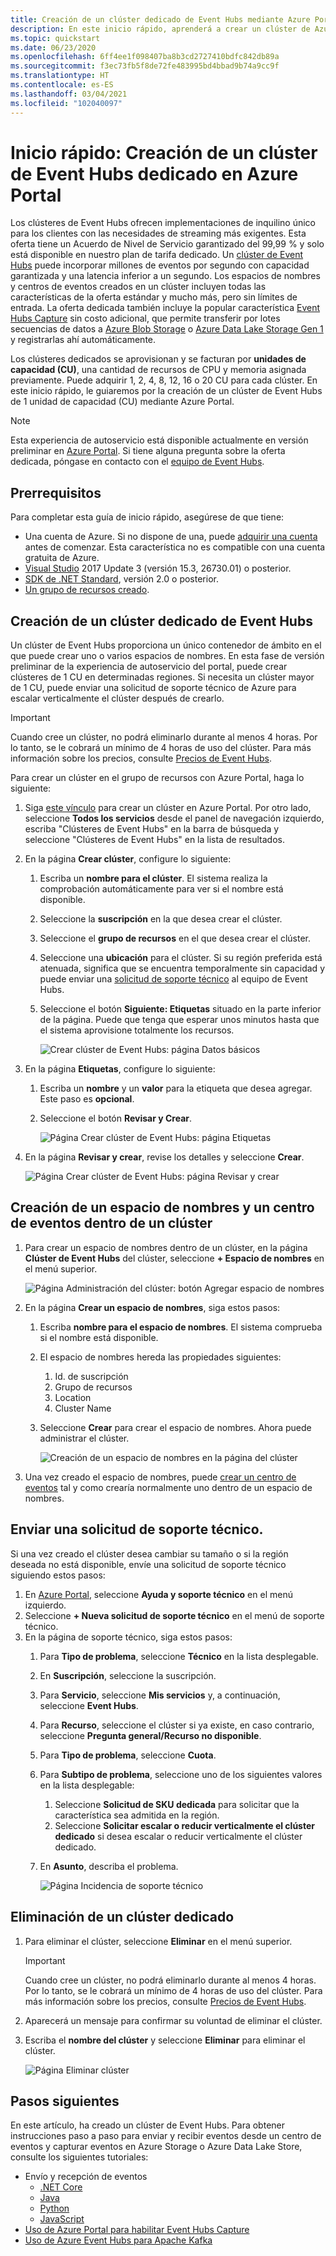 ```yaml
---
title: Creación de un clúster dedicado de Event Hubs mediante Azure Portal
description: En este inicio rápido, aprenderá a crear un clúster de Azure Event Hubs mediante Azure Portal.
ms.topic: quickstart
ms.date: 06/23/2020
ms.openlocfilehash: 6ff4ee1f098407ba8b3cd2727410bdfc842db89a
ms.sourcegitcommit: f3ec73fb5f8de72fe483995bd4bbad9b74a9cc9f
ms.translationtype: HT
ms.contentlocale: es-ES
ms.lasthandoff: 03/04/2021
ms.locfileid: "102040097"
---
```

# <a name="quickstart-create-a-dedicated-event-hubs-cluster-using-azure-portal"></a>Inicio rápido: Creación de un clúster de Event Hubs dedicado en Azure Portal 
Los clústeres de Event Hubs ofrecen implementaciones de inquilino único para los clientes con las necesidades de streaming más exigentes. Esta oferta tiene un Acuerdo de Nivel de Servicio garantizado del 99,99 % y solo está disponible en nuestro plan de tarifa dedicado. Un [clúster de Event Hubs](event-hubs-dedicated-overview.md) puede incorporar millones de eventos por segundo con capacidad garantizada y una latencia inferior a un segundo. Los espacios de nombres y centros de eventos creados en un clúster incluyen todas las características de la oferta estándar y mucho más, pero sin límites de entrada. La oferta dedicada también incluye la popular característica [Event Hubs Capture](event-hubs-capture-overview.md) sin costo adicional, que permite transferir por lotes secuencias de datos a [Azure Blob Storage](../storage/blobs/storage-blobs-introduction.md) o [Azure Data Lake Storage Gen 1](../data-lake-store/data-lake-store-overview.md) y registrarlas ahí automáticamente.

Los clústeres dedicados se aprovisionan y se facturan por **unidades de capacidad (CU)**, una cantidad de recursos de CPU y memoria asignada previamente. Puede adquirir 1, 2, 4, 8, 12, 16 o 20 CU para cada clúster. En este inicio rápido, le guiaremos por la creación de un clúster de Event Hubs de 1 unidad de capacidad (CU) mediante Azure Portal.

> [!NOTE]
> Esta experiencia de autoservicio está disponible actualmente en versión preliminar en [Azure Portal](https://aka.ms/eventhubsclusterquickstart). Si tiene alguna pregunta sobre la oferta dedicada, póngase en contacto con el [equipo de Event Hubs](mailto:askeventhubs@microsoft.com).


## <a name="prerequisites"></a>Prerrequisitos
Para completar esta guía de inicio rápido, asegúrese de que tiene:

- Una cuenta de Azure. Si no dispone de una, puede [adquirir una cuenta](https://azure.microsoft.com/pricing/purchase-options/pay-as-you-go/) antes de comenzar. Esta característica no es compatible con una cuenta gratuita de Azure. 
- [Visual Studio](https://visualstudio.microsoft.com/vs/) 2017 Update 3 (versión 15.3, 26730.01) o posterior.
- [SDK de .NET Standard](https://dotnet.microsoft.com/download), versión 2.0 o posterior.
- [Un grupo de recursos creado](../event-hubs/event-hubs-create.md#create-a-resource-group).

## <a name="create-an-event-hubs-dedicated-cluster"></a>Creación de un clúster dedicado de Event Hubs
Un clúster de Event Hubs proporciona un único contenedor de ámbito en el que puede crear uno o varios espacios de nombres. En esta fase de versión preliminar de la experiencia de autoservicio del portal, puede crear clústeres de 1 CU en determinadas regiones. Si necesita un clúster mayor de 1 CU, puede enviar una solicitud de soporte técnico de Azure para escalar verticalmente el clúster después de crearlo.

> [!IMPORTANT]
> Cuando cree un clúster, no podrá eliminarlo durante al menos 4 horas. Por lo tanto, se le cobrará un mínimo de 4 horas de uso del clúster. Para más información sobre los precios, consulte [Precios de Event Hubs](https://azure.microsoft.com/pricing/details/event-hubs/). 

Para crear un clúster en el grupo de recursos con Azure Portal, haga lo siguiente:

1. Siga [este vínculo](https://aka.ms/eventhubsclusterquickstart) para crear un clúster en Azure Portal. Por otro lado, seleccione **Todos los servicios** desde el panel de navegación izquierdo, escriba "Clústeres de Event Hubs" en la barra de búsqueda y seleccione "Clústeres de Event Hubs" en la lista de resultados.
2. En la página **Crear clúster**, configure lo siguiente:
    1. Escriba un **nombre para el clúster**. El sistema realiza la comprobación automáticamente para ver si el nombre está disponible.
    2. Seleccione la **suscripción** en la que desea crear el clúster.
    3. Seleccione el **grupo de recursos** en el que desea crear el clúster.
    4. Seleccione una **ubicación** para el clúster. Si su región preferida está atenuada, significa que se encuentra temporalmente sin capacidad y puede enviar una [solicitud de soporte técnico](#submit-a-support-request) al equipo de Event Hubs.
    5. Seleccione el botón **Siguiente: Etiquetas** situado en la parte inferior de la página. Puede que tenga que esperar unos minutos hasta que el sistema aprovisione totalmente los recursos.

        ![Crear clúster de Event Hubs: página Datos básicos](./media/event-hubs-dedicated-cluster-create-portal/create-event-hubs-clusters-basics-page.png)
3. En la página **Etiquetas**, configure lo siguiente:
    1. Escriba un **nombre** y un **valor** para la etiqueta que desea agregar. Este paso es **opcional**.  
    2. Seleccione el botón **Revisar y Crear**.

        ![Página Crear clúster de Event Hubs: página Etiquetas](./media/event-hubs-dedicated-cluster-create-portal/create-event-hubs-clusters-tags-page.png)
4. En la página **Revisar y crear**, revise los detalles y seleccione **Crear**. 

    ![Página Crear clúster de Event Hubs: página Revisar y crear](./media/event-hubs-dedicated-cluster-create-portal/create-event-hubs-clusters-review-create-page.png)

## <a name="create-a-namespace-and-event-hub-within-a-cluster"></a>Creación de un espacio de nombres y un centro de eventos dentro de un clúster

1. Para crear un espacio de nombres dentro de un clúster, en la página **Clúster de Event Hubs** del clúster, seleccione **+ Espacio de nombres** en el menú superior.

    ![Página Administración del clúster: botón Agregar espacio de nombres](./media/event-hubs-dedicated-cluster-create-portal/cluster-management-page-add-namespace-button.png)
2. En la página **Crear un espacio de nombres**, siga estos pasos:
    1. Escriba **nombre para el espacio de nombres**.  El sistema comprueba si el nombre está disponible.
    2. El espacio de nombres hereda las propiedades siguientes:
        1. Id. de suscripción
        2. Grupo de recursos
        3. Location
        4. Cluster Name
    3. Seleccione **Crear** para crear el espacio de nombres. Ahora puede administrar el clúster.  

        ![Creación de un espacio de nombres en la página del clúster](./media/event-hubs-dedicated-cluster-create-portal/create-namespace-cluster-page.png)
3. Una vez creado el espacio de nombres, puede [crear un centro de eventos](event-hubs-create.md#create-an-event-hub) tal y como crearía normalmente uno dentro de un espacio de nombres. 


## <a name="submit-a-support-request"></a>Enviar una solicitud de soporte técnico.

Si una vez creado el clúster desea cambiar su tamaño o si la región deseada no está disponible, envíe una solicitud de soporte técnico siguiendo estos pasos:

1. En [Azure Portal](https://portal.azure.com), seleccione **Ayuda y soporte técnico** en el menú izquierdo.
2. Seleccione **+ Nueva solicitud de soporte técnico** en el menú de soporte técnico.
3. En la página de soporte técnico, siga estos pasos:
    1. Para **Tipo de problema**, seleccione **Técnico** en la lista desplegable.
    2. En **Suscripción**, seleccione la suscripción.
    3. Para **Servicio**, seleccione **Mis servicios** y, a continuación, seleccione **Event Hubs**.
    4. Para **Recurso**, seleccione el clúster si ya existe, en caso contrario, seleccione **Pregunta general/Recurso no disponible**.
    5. Para **Tipo de problema**, seleccione **Cuota**.
    6. Para **Subtipo de problema**, seleccione uno de los siguientes valores en la lista desplegable:
        1. Seleccione **Solicitud de SKU dedicada** para solicitar que la característica sea admitida en la región.
        2. Seleccione **Solicitar escalar o reducir verticalmente el clúster dedicado** si desea escalar o reducir verticalmente el clúster dedicado. 
    7. En **Asunto**, describa el problema.

        ![Página Incidencia de soporte técnico](./media/event-hubs-dedicated-cluster-create-portal/support-ticket.png)

 ## <a name="delete-a-dedicated-cluster"></a>Eliminación de un clúster dedicado
 
1. Para eliminar el clúster, seleccione **Eliminar** en el menú superior. 

    > [!IMPORTANT]
    > Cuando cree un clúster, no podrá eliminarlo durante al menos 4 horas. Por lo tanto, se le cobrará un mínimo de 4 horas de uso del clúster. Para más información sobre los precios, consulte [Precios de Event Hubs](https://azure.microsoft.com/pricing/details/event-hubs/).     
1. Aparecerá un mensaje para confirmar su voluntad de eliminar el clúster.
1. Escriba el **nombre del clúster** y seleccione **Eliminar** para eliminar el clúster.

    ![Página Eliminar clúster](./media/event-hubs-dedicated-cluster-create-portal/delete-cluster-page.png)


## <a name="next-steps"></a>Pasos siguientes
En este artículo, ha creado un clúster de Event Hubs. Para obtener instrucciones paso a paso para enviar y recibir eventos desde un centro de eventos y capturar eventos en Azure Storage o Azure Data Lake Store, consulte los siguientes tutoriales:

- Envío y recepción de eventos 
    - [.NET Core](event-hubs-dotnet-standard-getstarted-send.md)
    - [Java](event-hubs-java-get-started-send.md)
    - [Python](event-hubs-python-get-started-send.md)
    - [JavaScript](event-hubs-java-get-started-send.md)
- [Uso de Azure Portal para habilitar Event Hubs Capture](event-hubs-capture-enable-through-portal.md)
- [Uso de Azure Event Hubs para Apache Kafka](event-hubs-for-kafka-ecosystem-overview.md)
